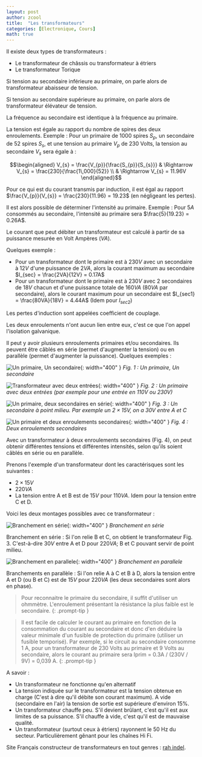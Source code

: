 ```yaml
---
layout: post
author: zcool
title:  "Les transformateurs"
categories: [Electronique, Cours]
math: true
---
```


Il existe deux types de transformateurs :

- Le transformateur de châssis ou transformateur à étriers
- Le transformateur Torique

Si tension au secondaire inférieure au primaire, on parle alors de transformateur abaisseur de tension.

Si tension au secondaire supérieure au primaire, on parle alors de transformateur élévateur de tension.

La fréquence au secondaire est identique à la fréquence au primaire.

La tension est égale au rapport du nombre de spires des deux enroulements. Exemple : Pour un primaire de 1000 spires $S_{p}$, un secondaire de 52 spires $S_{s}$, et une tension au primaire $V_{p}$ de 230 Volts, la tension au secondaire $V_{s}$ sera égale à :

$$\begin{aligned}
  V_{s} = \frac{V_{p}}{\frac{S_{p}}{S_{s}}} & \Rightarrow V_{s} = \frac{230}{\frac{1\,000}{52}} \\
  & \Rightarrow V_{s} = 11.96V
  \end{aligned}$$

Pour ce qui est du courant transmis par induction, il est égal au rapport $\frac{V_{p}}{V_{s}} = \frac{230}{11.96} = 19.23$ (en négligeant les pertes).

Il est alors possible de déterminer l'intensité au primaire. Exemple : Pour $5A$ consommés au secondaire, l'intensité au primaire sera $\frac{5}{19.23} = 0.26A$.

Le courant que peut débiter un transformateur est calculé à partir de sa puissance mesurée en Volt Ampères ($VA$).

Quelques exemple :

- Pour un transformateur dont le primaire est à $230V$ avec un secondaire à $12V$ d'une puissance de $2VA$, alors la courant maximum au secondaire $I_{sec} = \frac{2VA}{12V} = 0.17A$
- Pour un transformateur dont le primaire est à $230V$ avec 2 secondaires de $18V$ chacun et d'une puissance totale de $160VA$ ($80VA$ par secondaire), alors le courant maximum pour un secondaire est $I_{sec1} = \frac{80VA}{18V} = 4.44A$ (Idem pour $I_{sec2}$)

Les pertes d'induction sont appelées coefficient de couplage.

Les deux enroulements n'ont aucun lien entre eux, c'est ce que l'on appel l'isolation galvanique.

Il peut y avoir plusieurs enroulements primaires et/ou secondaires. Ils peuvent être câblés en série (permet d'augmenter la tension) ou en parallèle (permet d'augmenter la puissance). Quelques exemples :

![Un primaire, Un secondaire](/assets/posts/learning-transfo/prim-sec.png){: width="400" }
_Fig. 1 : Un primaire, Un secondaire_

![Transformateur avec deux entrées](/assets/posts/learning-transfo/2prim-sec.png){: width="400" }
_Fig. 2 : Un primaire avec deux entrées (par exemple pour une entrée en $110V$ ou $230V$)_

![Un primaire, deux secondaires en série](/assets/posts/learning-transfo/prim-2sec-serie.png){: width="400" }
_Fig. 3 : Un secondaire à point milieu. Par exemple un $2 \times 15V$, on a $30V$ entre A et C_

![Un primaire et deux enroulements secondaires](/assets/posts/learning-transfo/prim-2sec-enrol.png){: width="400" }
_Fig. 4 : Deux enroulements secondaires_

Avec un transformateur à deux enroulements secondaires (Fig. 4), on peut obtenir différentes tensions et différentes intensités, selon qu'ils soient câblés en série ou en parallèle.

Prenons l'exemple d'un transformateur dont les caractérisques sont les suivantes :

- $2 \times 15V$
- $220VA$
- La tension entre A et B est de $15 V$ pour $110VA$. Idem pour la tension entre C et D.

Voici les deux montages possibles avec ce transformateur :

![Branchement en série](/assets/posts/learning-transfo/prim-2sec-enrol-serie.png){: width="400" }
_Branchement en série_

Branchement en série : Si l'on relie B et C, on obtient le transformateur Fig. 3. C'est-à-dire $30 V$ entre A et D pour $220 VA$; B et C pouvant servir de point milieu.

![Branchement en parallele](/assets/posts/learning-transfo/prim-2sec-enrol-para.png){: width="400" }
_Branchement en parallele_

Branchements en parallèle : Si l'on relie A à C et B à D, alors la tension entre A et D (ou B et C) est de $15 V$ pour $220 VA$ (les deux secondaires sont alors en phase).

> Pour reconnaitre le primaire du secondaire, il suffit d'utiliser un ohmmètre. L'enroulement présentant la résistance la plus faible est le secondaire.
{: .prompt-tip }

> Il est facile de calculer le courant au primaire en fonction de la consommation du courant au secondaire et donc d'en déduire la valeur minimale d'un fusible de protection du primaire (utiliser un fusible temporisé). Par exemple, si le circuit au secondaire consomme 1 A, pour un transformateur de 230 Volts au primaire et 9 Volts au secondaire, alors le courant au primaire sera Iprim = 0.3A / (230V / 9V) = 0,039 A.
{: .prompt-tip }

A savoir :

- Un transformateur ne fonctionne qu'en alternatif
- La tension indiquée sur le transformateur est la tension obtenue en charge (C'est à dire qu'il débite son courant maximum). A vide (secondaire en l'air) la tension de sortie est supérieure d'environ 15%.
- Un transformateur chauffe peu. S'il devient brûlant, c'est qu'il est aux limites de sa puissance. S'il chauffe à vide, c'est qu'il est de mauvaise qualité.
- Un transformateur (surtout ceux à étriers) rayonnent le 50 Hz du secteur. Particulièrement gênant pour les chaînes Hi Fi.

Site Français constructeur de transformateurs en tout genres : [rah indel](https://www.rah-indel.fr).
